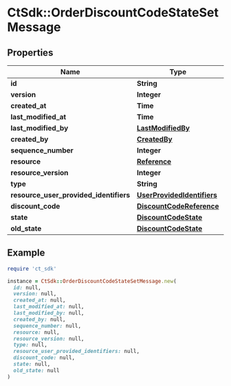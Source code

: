 # CtSdk::OrderDiscountCodeStateSetMessage

## Properties

| Name | Type | Description | Notes |
| ---- | ---- | ----------- | ----- |
| **id** | **String** |  |  |
| **version** | **Integer** |  |  |
| **created_at** | **Time** |  |  |
| **last_modified_at** | **Time** |  |  |
| **last_modified_by** | [**LastModifiedBy**](LastModifiedBy.md) |  | [optional] |
| **created_by** | [**CreatedBy**](CreatedBy.md) |  | [optional] |
| **sequence_number** | **Integer** |  | [optional] |
| **resource** | [**Reference**](Reference.md) |  | [optional] |
| **resource_version** | **Integer** |  | [optional] |
| **type** | **String** |  | [optional] |
| **resource_user_provided_identifiers** | [**UserProvidedIdentifiers**](UserProvidedIdentifiers.md) |  | [optional] |
| **discount_code** | [**DiscountCodeReference**](DiscountCodeReference.md) |  | [optional] |
| **state** | [**DiscountCodeState**](DiscountCodeState.md) |  | [optional] |
| **old_state** | [**DiscountCodeState**](DiscountCodeState.md) |  | [optional] |

## Example

```ruby
require 'ct_sdk'

instance = CtSdk::OrderDiscountCodeStateSetMessage.new(
  id: null,
  version: null,
  created_at: null,
  last_modified_at: null,
  last_modified_by: null,
  created_by: null,
  sequence_number: null,
  resource: null,
  resource_version: null,
  type: null,
  resource_user_provided_identifiers: null,
  discount_code: null,
  state: null,
  old_state: null
)
```

